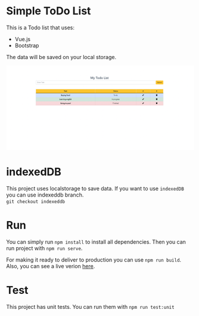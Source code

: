 # Simple ToDo List
This is a Todo list that uses:
- Vue.js
- Bootstrap

The data will be saved on your local storage.

![image](images/image.png)

# indexedDB
This project uses localstorage to save data. If you want to use `indexedDB` you can use indexeddb branch.  
`git checkout indexeddb`


# Run
You can simply run `npm install` to install all dependencies. Then you can run project with `npm run serve`.

For making it ready to deliver to production you can use `npm run build`.  
Also, you can see a live verion [here](https://funny-todo-list.herokuapp.com/).

# Test
This project has unit tests. You can run them with `npm run test:unit`

